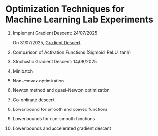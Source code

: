 # Optimization Techniques for Machine Learning Lab Experiments

1) Implement Gradient Descent: 24/07/2025

    On 31/07/2025, [Gradient Descent](https://medium.com/data-science/complete-step-by-step-gradient-descent-algorithm-from-scratch-acba013e8420)

2) Comparison of Activation Functions (Sigmoid, ReLU, tanh)

3) Stochastic Gradient Descent: 14/08/2025

4) Minibatch

5) Non-convex optimization

6) Newton method and quasi-Newton optimization

7) Co-ordinate descent

8) Lower bound for smooth and convex functions

9) Lower bounds for non-smooth functions

10) Lower bounds and accelerated gradient descent
